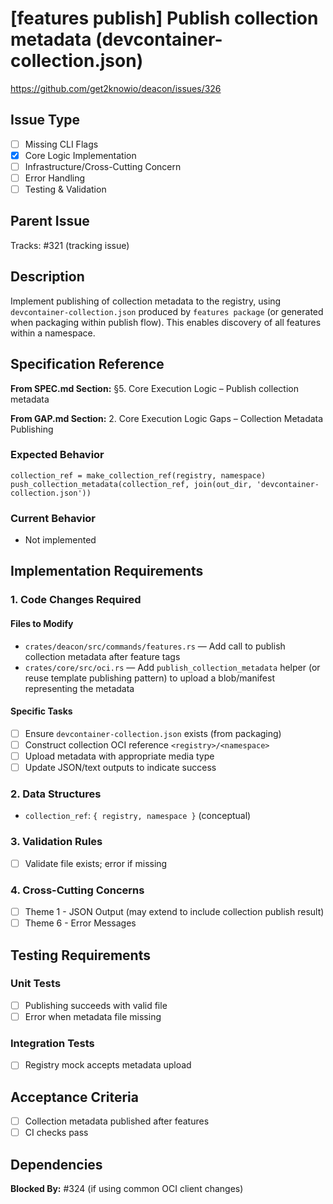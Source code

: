 # [features publish] Publish collection metadata (devcontainer-collection.json)

https://github.com/get2knowio/deacon/issues/326

<!-- Labels: subcommand:features-publish, type:enhancement, priority:high, scope:medium -->

## Issue Type
- [ ] Missing CLI Flags
- [x] Core Logic Implementation
- [ ] Infrastructure/Cross-Cutting Concern
- [ ] Error Handling
- [ ] Testing & Validation

## Parent Issue
Tracks: #321 (tracking issue)

## Description
Implement publishing of collection metadata to the registry, using `devcontainer-collection.json` produced by `features package` (or generated when packaging within publish flow). This enables discovery of all features within a namespace.

## Specification Reference
**From SPEC.md Section:** §5. Core Execution Logic – Publish collection metadata

**From GAP.md Section:** 2. Core Execution Logic Gaps – Collection Metadata Publishing

### Expected Behavior
```pseudocode
collection_ref = make_collection_ref(registry, namespace)
push_collection_metadata(collection_ref, join(out_dir, 'devcontainer-collection.json'))
```

### Current Behavior
- Not implemented

## Implementation Requirements

### 1. Code Changes Required

#### Files to Modify
- `crates/deacon/src/commands/features.rs` — Add call to publish collection metadata after feature tags
- `crates/core/src/oci.rs` — Add `publish_collection_metadata` helper (or reuse template publishing pattern) to upload a blob/manifest representing the metadata

#### Specific Tasks
- [ ] Ensure `devcontainer-collection.json` exists (from packaging)
- [ ] Construct collection OCI reference `<registry>/<namespace>`
- [ ] Upload metadata with appropriate media type
- [ ] Update JSON/text outputs to indicate success

### 2. Data Structures
- `collection_ref`: `{ registry, namespace }` (conceptual)

### 3. Validation Rules
- [ ] Validate file exists; error if missing

### 4. Cross-Cutting Concerns
- [ ] Theme 1 - JSON Output (may extend to include collection publish result)
- [ ] Theme 6 - Error Messages

## Testing Requirements

### Unit Tests
- [ ] Publishing succeeds with valid file
- [ ] Error when metadata file missing

### Integration Tests
- [ ] Registry mock accepts metadata upload

## Acceptance Criteria
- [ ] Collection metadata published after features
- [ ] CI checks pass

## Dependencies

**Blocked By:** #324 (if using common OCI client changes)
